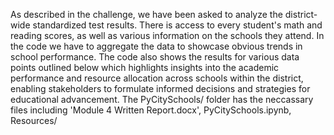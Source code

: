 As described in the challenge, we have been asked to analyze the district-wide standardized test results. 
There is access to every student's math and reading scores, as well as various information on the schools they attend. 
In the code we have to aggregate the data to showcase obvious trends in school performance. 
The code also shows the results for various data points outlined below which highlights insights into the 
academic performance and resource allocation across schools within the district, 
enabling stakeholders to formulate informed decisions and strategies for educational advancement.
The PyCitySchools/ folder has the neccassary files including 'Module 4 Written Report.docx', PyCitySchools.ipynb, Resources/
